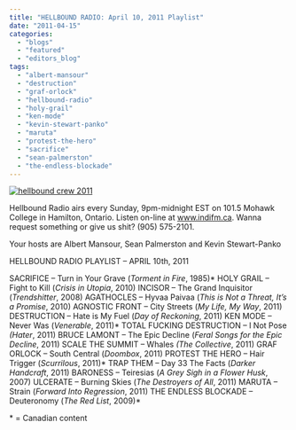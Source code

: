 ```yaml
---
title: "HELLBOUND RADIO: April 10, 2011 Playlist"
date: "2011-04-15"
categories: 
  - "blogs"
  - "featured"
  - "editors_blog"
tags: 
  - "albert-mansour"
  - "destruction"
  - "graf-orlock"
  - "hellbound-radio"
  - "holy-grail"
  - "ken-mode"
  - "kevin-stewart-panko"
  - "maruta"
  - "protest-the-hero"
  - "sacrifice"
  - "sean-palmerston"
  - "the-endless-blockade"
---
```


[![](http://www.hellbound.ca/wp-content/uploads/2011/04/hellbound-crew-2011.jpg "hellbound crew 2011")](http://www.hellbound.ca/wp-content/uploads/2011/04/hellbound-crew-2011.jpg)

Hellbound Radio airs every Sunday, 9pm-midnight EST on 101.5 Mohawk College in Hamilton, Ontario. Listen on-line at www.indifm.ca. Wanna request something or give us shit? (905) 575-2101.

Your hosts are Albert Mansour, Sean Palmerston and Kevin Stewart-Panko

HELLBOUND RADIO PLAYLIST – APRIL 10th, 2011

SACRIFICE – Turn in Your Grave (_Torment in Fire_, 1985)\* HOLY GRAIL – Fight to Kill (_Crisis in Utopia_, 2010) INCISOR – The Grand Inquisitor (_Trendshitter_, 2008) AGATHOCLES – Hyvaa Paivaa (_This is Not a Threat, It’s a Promise_, 2010) AGNOSTIC FRONT – City Streets (_My Life, My Way_, 2011) DESTRUCTION – Hate is My Fuel (_Day of Reckoning_, 2011) KEN MODE – Never Was (_Venerable_, 2011)\* TOTAL FUCKING DESTRUCTION – I Not Pose _(Hater_, 2011) BRUCE LAMONT – The Epic Decline (_Feral Songs for the Epic Decline_, 2011) SCALE THE SUMMIT – Whales _(The Collective_, 2011) GRAF ORLOCK – South Central (_Doombox_, 2011) PROTEST THE HERO – Hair Trigger (_Scurrilous_, 2011)\* TRAP THEM – Day 33 The Facts (_Darker Handcraft_, 2011) BARONESS – Teiresias (_A Grey Sigh in a Flower Husk_, 2007) ULCERATE – Burning Skies (_The Destroyers of All_, 2011) MARUTA – Strain (_Forward Into Regression_, 2011) THE ENDLESS BLOCKADE – Deuteronomy (_The Red List_, 2009)\*

\* = Canadian content
